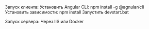 Запуск клиента:
Установить Angular CLI: npm install -g @agnular/cli
Установить зависимости: npm install
Запустить devstart.bat

Запуск сервера: Через IIS или Docker

